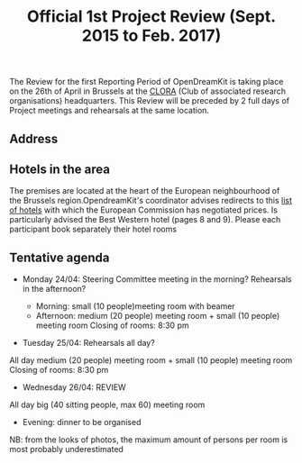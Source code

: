 ﻿---
layout: post
title: Official 1st Project Review (Sept. 2015 to Feb. 2017)
---

The Review for the first Reporting Period of OpenDreamKit is taking place on the 26th of April in Brussels at the [CLORA](http://www.clora.eu/en/accueil) (Club of associated research organisations) headquarters.
This Review will be preceded by 2 full days of Project meetings and rehearsals at the same location.

## Address


## Hotels in the area

The premises are located at the heart of the European neighbourhood of the Brussels region.OpendreamKit's coordinator advises redirects to this [list of hotels](http://ec.europa.eu/research/participants/data/support/expert/hotel-list_en.pdf) with which the European Commission has negotiated prices.
Is particularly advised the Best Western hotel (pages 8 and 9). Please each participant book separately their hotel rooms


## Tentative agenda

- Monday 24/04: Steering Committee meeting in the morning? Rehearsals in the afternoon?
  - Morning: small (10 people)meeting room with beamer
  - Afternoon: medium (20 people) meeting room + small (10 people) meeting room
Closing of rooms: 8:30 pm


- Tuesday 25/04: Rehearsals all day?

All day medium (20 people) meeting room + small (10 people) meeting room
Closing of rooms: 8:30 pm

- Wednesday 26/04: REVIEW

All day big (40 sitting people, max 60) meeting room
  - Evening: dinner to be organised


NB: from the looks of photos, the maximum amount of persons per room is most probably underestimated